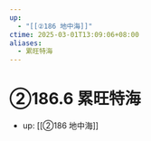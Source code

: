 ```yaml
---
up:
  - "[[②186 地中海]]"
ctime: 2025-03-01T13:09:06+08:00
aliases:
  - 累旺特海
---
```


# ②186.6 累旺特海

- up: [[②186 地中海]]
